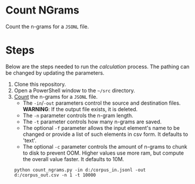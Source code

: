 # Count NGrams

Count the n-grams for a `JSONL` file.

# Steps

Below are the steps needed to run the _calculation_ process.
The pathing can be changed by updating the parameters.

1. Clone this repository.
2. Open a PowerShell window to the `~/src` directory.
3. [Count](../src/count_ngrams.py) the n-grams for a `JSONL` file.
   * The `-in`/`-out` parameters control the source and destination files.
     **WARNING**: If the output file exists, it is deleted.
   * The `-n` parameter controls the n-gram length.
   * The `-t` parameter controls how many n-grams are saved.
   * The optional `-f` parameter allows the input element's name to be changed or provide a list of such elements in csv form.
     It defaults to 'text'.
   * The optional `-c` parameter controls the amount of n-grams to chunk to disk to prevent OOM.
     Higher values use more ram, but compute the overall value faster.
     It defaults to 10M.
   ```{ps1}
   python count_ngrams.py -in d:/corpus_in.jsonl -out d:/corpus_out.csv -n 1 -t 10000
   ```